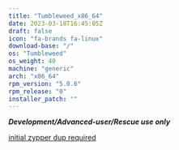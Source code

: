 ```yaml
---
title: "Tumbleweed_x86_64"
date: 2023-03-18T16:45:05Z
draft: false
icon: "fa-brands fa-linux"
download-base: "/"
os: "Tumbleweed"
os_weight: 40
machine: "generic"
arch: "x86_64"
rpm_version: "5.0.6"
rpm_release: "0"
installer_patch: ""
---
```


***Development/Advanced-user/Rescue use only***

[initial zypper dup required](https://github.com/rockstor/rockstor-website/issues/71)